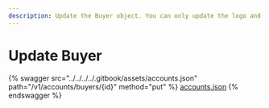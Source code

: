 ```yaml
---
description: Update the Buyer object. You can only update the logo and contact fields only.
---
```


# Update Buyer

{% swagger src="../../../../.gitbook/assets/accounts.json" path="/v1/accounts/buyers/{id}" method="put" %}
[accounts.json](../../../../.gitbook/assets/accounts.json)
{% endswagger %}
